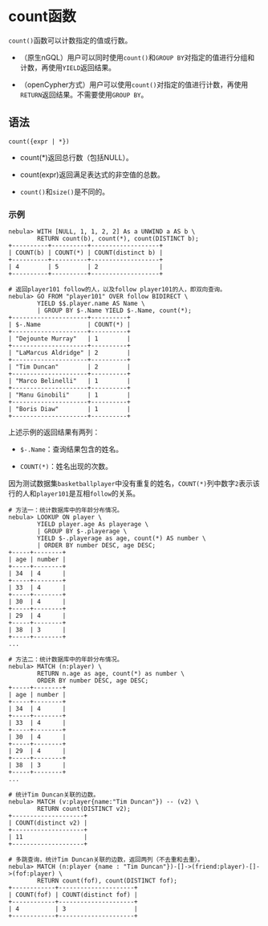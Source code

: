 # count函数

`count()`函数可以计数指定的值或行数。

- （原生nGQL）用户可以同时使用`count()`和`GROUP BY`对指定的值进行分组和计数，再使用`YIELD`返回结果。

- （openCypher方式）用户可以使用`count()`对指定的值进行计数，再使用`RETURN`返回结果。不需要使用`GROUP BY`。

## 语法

```ngql
count({expr | *})
```

- count(*)返回总行数（包括NULL）。

- count(expr)返回满足表达式的非空值的总数。

- `count()`和`size()`是不同的。

### 示例

```ngql
nebula> WITH [NULL, 1, 1, 2, 2] As a UNWIND a AS b \
        RETURN count(b), count(*), count(DISTINCT b);
+----------+----------+-------------------+
| COUNT(b) | COUNT(*) | COUNT(distinct b) |
+----------+----------+-------------------+
| 4        | 5        | 2                 |
+----------+----------+-------------------+
```

```ngql
# 返回player101 follow的人，以及follow player101的人，即双向查询。
nebula> GO FROM "player101" OVER follow BIDIRECT \
        YIELD $$.player.name AS Name \
        | GROUP BY $-.Name YIELD $-.Name, count(*);
+---------------------+----------+
| $-.Name             | COUNT(*) |
+---------------------+----------+
| "Dejounte Murray"   | 1        |
+---------------------+----------+
| "LaMarcus Aldridge" | 2        |
+---------------------+----------+
| "Tim Duncan"        | 2        |
+---------------------+----------+
| "Marco Belinelli"   | 1        |
+---------------------+----------+
| "Manu Ginobili"     | 1        |
+---------------------+----------+
| "Boris Diaw"        | 1        |
+---------------------+----------+
```

上述示例的返回结果有两列：

- `$-.Name`：查询结果包含的姓名。

- `COUNT(*)`：姓名出现的次数。

因为测试数据集`basketballplayer`中没有重复的姓名，`COUNT(*)`列中数字`2`表示该行的人和`player101`是互相`follow`的关系。

```ngql
# 方法一：统计数据库中的年龄分布情况。
nebula> LOOKUP ON player \
        YIELD player.age As playerage \
        | GROUP BY $-.playerage \
        YIELD $-.playerage as age, count(*) AS number \
        | ORDER BY number DESC, age DESC;
+-----+--------+
| age | number |
+-----+--------+
| 34  | 4      |
+-----+--------+
| 33  | 4      |
+-----+--------+
| 30  | 4      |
+-----+--------+
| 29  | 4      |
+-----+--------+
| 38  | 3      |
+-----+--------+
...

# 方法二：统计数据库中的年龄分布情况。
nebula> MATCH (n:player) \
        RETURN n.age as age, count(*) as number \
        ORDER BY number DESC, age DESC;
+-----+--------+
| age | number |
+-----+--------+
| 34  | 4      |
+-----+--------+
| 33  | 4      |
+-----+--------+
| 30  | 4      |
+-----+--------+
| 29  | 4      |
+-----+--------+
| 38  | 3      |
+-----+--------+
...
```

```ngql
# 统计Tim Duncan关联的边数。
nebula> MATCH (v:player{name:"Tim Duncan"}) -- (v2) \
        RETURN count(DISTINCT v2);
+--------------------+
| COUNT(distinct v2) |
+--------------------+
| 11                 |
+--------------------+

# 多跳查询，统计Tim Duncan关联的边数，返回两列（不去重和去重）。
nebula> MATCH (n:player {name : "Tim Duncan"})-[]->(friend:player)-[]->(fof:player) \
        RETURN count(fof), count(DISTINCT fof);
+------------+---------------------+
| COUNT(fof) | COUNT(distinct fof) |
+------------+---------------------+
| 4          | 3                   |
+------------+---------------------+

```
